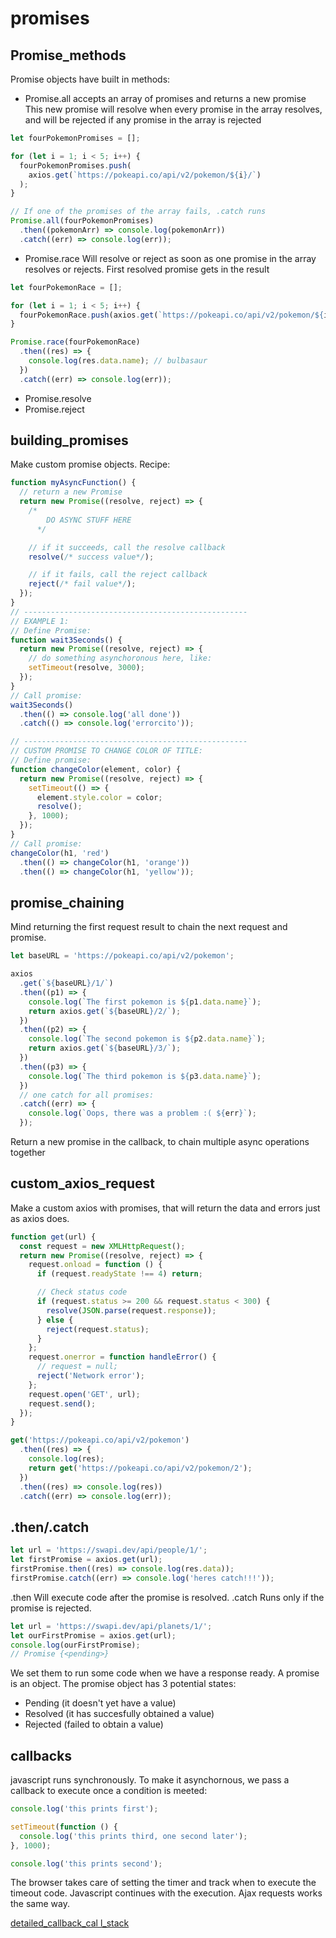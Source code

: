 # promises

## Promise_methods

Promise objects have built in methods:

- Promise.all
  accepts an array of promises and returns a new promise
  This new promise will resolve when every promise in the array resolves, and will be rejected if any promise in the array is rejected

```javascript
let fourPokemonPromises = [];

for (let i = 1; i < 5; i++) {
  fourPokemonPromises.push(
    axios.get(`https://pokeapi.co/api/v2/pokemon/${i}/`)
  );
}

// If one of the promises of the array fails, .catch runs
Promise.all(fourPokemonPromises)
  .then((pokemonArr) => console.log(pokemonArr))
  .catch((err) => console.log(err));
```

- Promise.race
  Will resolve or reject as soon as one promise in the array resolves or rejects.
  First resolved promise gets in the result

```javascript
let fourPokemonRace = [];

for (let i = 1; i < 5; i++) {
  fourPokemonRace.push(axios.get(`https://pokeapi.co/api/v2/pokemon/${i}/`));
}

Promise.race(fourPokemonRace)
  .then((res) => {
    console.log(res.data.name); // bulbasaur
  })
  .catch((err) => console.log(err));
```

- Promise.resolve
- Promise.reject

## building_promises

Make custom promise objects. Recipe:

```javascript
function myAsyncFunction() {
  // return a new Promise
  return new Promise((resolve, reject) => {
    /*
        DO ASYNC STUFF HERE
      */

    // if it succeeds, call the resolve callback
    resolve(/* success value*/);

    // if it fails, call the reject callback
    reject(/* fail value*/);
  });
}
// --------------------------------------------------
// EXAMPLE 1:
// Define Promise:
function wait3Seconds() {
  return new Promise((resolve, reject) => {
    // do something asynchoronous here, like:
    setTimeout(resolve, 3000);
  });
}
// Call promise:
wait3Seconds()
  .then(() => console.log('all done'))
  .catch(() => console.log('errorcito'));

// --------------------------------------------------
// CUSTOM PROMISE TO CHANGE COLOR OF TITLE:
// Define promise:
function changeColor(element, color) {
  return new Promise((resolve, reject) => {
    setTimeout(() => {
      element.style.color = color;
      resolve();
    }, 1000);
  });
}
// Call promise:
changeColor(h1, 'red')
  .then(() => changeColor(h1, 'orange'))
  .then(() => changeColor(h1, 'yellow'));
```

## promise_chaining

Mind returning the first request result to chain the next request and promise.

```javascript
let baseURL = 'https://pokeapi.co/api/v2/pokemon';

axios
  .get(`${baseURL}/1/`)
  .then((p1) => {
    console.log(`The first pokemon is ${p1.data.name}`);
    return axios.get(`${baseURL}/2/`);
  })
  .then((p2) => {
    console.log(`The second pokemon is ${p2.data.name}`);
    return axios.get(`${baseURL}/3/`);
  })
  .then((p3) => {
    console.log(`The third pokemon is ${p3.data.name}`);
  })
  // one catch for all promises:
  .catch((err) => {
    console.log(`Oops, there was a problem :( ${err}`);
  });
```

Return a new promise in the callback, to chain multiple async operations together

## custom_axios_request

Make a custom axios with promises, that will return the data and errors just as axios does.

```javascript
function get(url) {
  const request = new XMLHttpRequest();
  return new Promise((resolve, reject) => {
    request.onload = function () {
      if (request.readyState !== 4) return;

      // Check status code
      if (request.status >= 200 && request.status < 300) {
        resolve(JSON.parse(request.response));
      } else {
        reject(request.status);
      }
    };
    request.onerror = function handleError() {
      // request = null;
      reject('Network error');
    };
    request.open('GET', url);
    request.send();
  });
}

get('https://pokeapi.co/api/v2/pokemon')
  .then((res) => {
    console.log(res);
    return get('https://pokeapi.co/api/v2/pokemon/2');
  })
  .then((res) => console.log(res))
  .catch((err) => console.log(err));
```

## .then/.catch

```javascript
let url = 'https://swapi.dev/api/people/1/';
let firstPromise = axios.get(url);
firstPromise.then((res) => console.log(res.data));
firstPromise.catch((err) => console.log('heres catch!!!'));
```

.then Will execute code after the promise is resolved.
.catch Runs only if the promise is rejected.

```javascript
let url = 'https://swapi.dev/api/planets/1/';
let ourFirstPromise = axios.get(url);
console.log(ourFirstPromise);
// Promise {<pending>}
```

We set them to run some code when we have a response ready.
A promise is an object. The promise object has 3 potential states:

- Pending (it doesn't yet have a value)
- Resolved (it has succesfully obtained a value)
- Rejected (failed to obtain a value)

## callbacks

javascript runs synchronously. To make it asynchornous, we pass a callback to execute once a condition is meeted:

```javascript
console.log('this prints first');

setTimeout(function () {
  console.log('this prints third, one second later');
}, 1000);

console.log('this prints second');
```

The browser takes care of setting the timer and track when to execute the timeout code. Javascript continues with the execution. Ajax requests works the same way.

[detailed_callback_cal l_stack](http://latentflip.com/loupe/?code=JC5vbignYnV0dG9uJywgJ2NsaWNrJywgZnVuY3Rpb24gb25DbGljaygpIHsKICAgIHNldFRpbWVvdXQoZnVuY3Rpb24gdGltZXIoKSB7CiAgICAgICAgY29uc29sZS5sb2coJ1lvdSBjbGlja2VkIHRoZSBidXR0b24hJyk7ICAgIAogICAgfSwgMjAwMCk7Cn0pOwoKY29uc29sZS5sb2coIkhpISIpOwoKc2V0VGltZW91dChmdW5jdGlvbiB0aW1lb3V0KCkgewogICAgY29uc29sZS5sb2coIkNsaWNrIHRoZSBidXR0b24hIik7Cn0sIDUwMDApOwoKY29uc29sZS5sb2coIldlbGNvbWUgdG8gbG91cGUuIik7!!!PGJ1dHRvbj5DbGljayBtZSE8L2J1dHRvbj4%3D)
